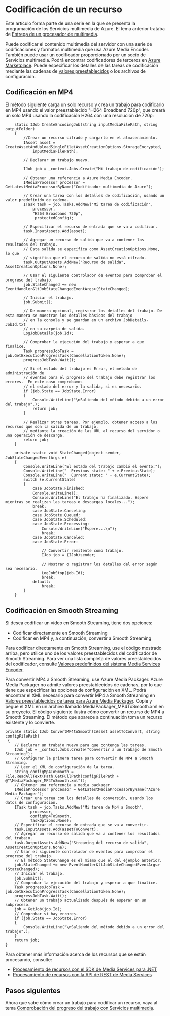 <properties linkid="develop-media-services-how-to-guides-encode-an-asset" urlDisplayName="How to Encode an Asset" pageTitle="How to Encode an Asset for Media Services - Azure" metaKeywords="" description="Learn how to use the Azure Media Encoder to encode media content on Media Services. Code samples are written in C# and use the Media Services SDK for .NET." metaCanonical="" services="media-services" documentationCenter="" title="How to: Encode an Asset" authors="migree" solutions="" manager="" editor="" />

Codificación de un recurso
==========================

Este artículo forma parte de una serie en la que se presenta la programación de los Servicios multimedia de Azure. El tema anterior trataba de [Entrega de un procesador de multimedia](http://go.microsoft.com/fwlink/?LinkID=301732&ampclcid=0x409).

Puede codificar el contenido multimedia del servidor con una serie de codificaciones y formatos multimedia que usa Azure Media Encoder. También puede usar un codificador proporcionado por un socio de Servicios multimedia. Podrá encontrar codificadores de terceros en [Azure Marketplace](https://datamarket.azure.com/). Puede especificar los detalles de las tareas de codificación mediante las cadenas de [valores preestablecidos](http://msdn.microsoft.com/es-es/library/hh973610.aspx) o los archivos de configuración.

Codificación en MP4
-------------------

El método siguiente carga un solo recurso y crea un trabajo para codificarlo en MP4 usando el valor preestablecido "H264 Broadband 720p", que creará un solo MP4 usando la codificación H264 con una resolución de 720p:

``` {}
    static IJob CreateEncodingJob(string inputMediaFilePath, string outputFolder)
    {
        //Crear un recurso cifrado y cargarlo en el almacenamiento.
        IAsset asset = CreateAssetAndUploadSingleFile(AssetCreationOptions.StorageEncrypted, 
            inputMediaFilePath);

        // Declarar un trabajo nuevo.

        IJob job = _context.Jobs.Create("Mi trabajo de codificación");
    
        // Obtener una referencia a Azure Media Encoder.
        IMediaProcessor processor = GetLatestMediaProcessorByName("Codificador multimedia de Azure");
    
        // Crear una tarea con los detalles de codificación, usando un valor predefinido de cadena.
        ITask task = job.Tasks.AddNew("Mi tarea de codificación",
            processor,
            "H264 Broadband 720p",
            _protectedConfig);
    
        // Especificar el recurso de entrada que se va a codificar.
        task.InputAssets.Add(asset);
    
        // Agregar un recurso de salida que va a contener los resultados del trabajo. 
        // Esta salida se especifica como AssetCreationOptions.None, lo que 
        // significa que el recurso de salida no está cifrado. 
        task.OutputAssets.AddNew("Recurso de salida", AssetCreationOptions.None);
    
        // Usar el siguiente controlador de eventos para comprobar el progreso del trabajo.  
        job.StateChanged += new EventHandler&ltJobStateChangedEventArgs>(StateChanged);
    
        // Iniciar el trabajo.
        job.Submit();
    
        // De manera opcional, registrar los detalles del trabajo. De esta manera se muestran los detalles básicos del trabajo
        // en la consola y se guardan en un archivo JobDetails-JobId.txt 
        // en su carpeta de salida.
        LogJobDetails(job.Id);
    
        // Comprobar la ejecución del trabajo y esperar a que finalice. 
        Task progressJobTask = job.GetExecutionProgressTask(CancellationToken.None);
        progressJobTask.Wait();
    
        // Si el estado del trabajo es Error, el método de administración de 
        // eventos para el progreso del trabajo debe registrar los errores.  En este caso comprobamos 
        // el estado del error y la salida, si es necesario.
        if (job.State == JobState.Error)
        {
            Console.WriteLine("\nSaliendo del método debido a un error del trabajo".);
            return job;
        }
    
        // Realizar otras tareas. Por ejemplo, obtener acceso a los recursos que son la salida de un trabajo, 
        // mediante la creación de las URL al recurso del servidor o una operación de descarga. 
        return job;
    }

    private static void StateChanged(object sender, JobStateChangedEventArgs e)
    {
        Console.WriteLine("El estado del trabajo cambió el evento:");
        Console.WriteLine("  Previous state: " + e.PreviousState);
        Console.WriteLine("  Current state: " + e.CurrentState);
        switch (e.CurrentState)
        {
            case JobState.Finished:
            Console.WriteLine();
            Console.WriteLine("El trabajo ha finalizado. Espere mientras se realizan las tareas o descargas locales...");
            break;
            case JobState.Canceling:
            case JobState.Queued:
            case JobState.Scheduled:
            case JobState.Processing:
                Console.WriteLine("Espere...\n");
                break;
            case JobState.Canceled:
            case JobState.Error:

                // Convertir remitente como trabajo.
                IJob job = (IJob)sender;

                // Mostrar o registrar los detalles del error según sea necesario.
                LogJobStop(job.Id);
                break;
            default:
                break;
        }
    }
```

Codificación en Smooth Streaming
--------------------------------

Si desea codificar un vídeo en Smooth Streaming, tiene dos opciones:

-   Codificar directamente en Smooth Streaming
-   Codificar en MP4 y, a continuación, convertir a Smooth Streaming

Para codificar directamente en Smooth Streaming, use el código mostrado arriba, pero utilice uno de los valores preestablecidos del codificador de Smooth Streaming. Para ver una lista completa de valores preestablecidos del codificador, consulte [Valores predefinidos del sistema Media Services Encoder](http://msdn.microsoft.com/es-es/library/jj129582.aspx).

Para convertir MP4 a Smooth Streaming, use Azure Media Packager. Azure Media Packager no admite valores preestablecidos de cadenas, por lo que tiene que especificar las opciones de configuración en XML. Podrá encontrar el XML necesario para convertir MP4 a Smooth Streaming en [Valores preestablecidos de tarea para Azure Media Packager](http://msdn.microsoft.com/es-es/library/windowsazure/hh973635.aspx). Copie y pegue el XML en un archivo llamado MediaPackager\_MP4ToSmooth.xml en su proyecto. El código siguiente ilustra cómo convertir un recurso de MP4 a Smooth Streaming. El método que aparece a continuación toma un recurso existente y lo convierte.

``` {}
private static IJob ConvertMP4toSmooth(IAsset assetToConvert, string configFilePath)
 {
    // Declarar un trabajo nuevo para que contenga las tareas.
    IJob job = _context.Jobs.Create("Convertir a un trabajo de Smooth Streaming");
    // Configurar la primera tarea para convertir de MP4 a Smooth Streaming. 
    // Leer el XML de configuración de la tarea.
    string configMp4ToSmooth = File.ReadAllText(Path.GetFullPath(configFilePath + @"\MediaPackager_MP4ToSmooth.xml"));
    // Obtener una referencia a media packager.
    IMediaProcessor processor = GetLatestMediaProcessorByName("Azure Media Packager");
    // Crear una tarea con los detalles de conversión, usando los datos de configuración.
    ITask task = job.Tasks.AddNew("Mi tarea de Mp4 a Smooth",
           processor,
           configMp4ToSmooth,
           TaskOptions.None);
    // Especificar el recurso de entrada que se va a convertir.
    task.InputAssets.Add(assetToConvert);
    // Agregar un recurso de salida que va a contener los resultados del trabajo.
    task.OutputAssets.AddNew("Streaming del recurso de salida", AssetCreationOptions.None);
    // Usar el siguiente controlador de eventos para comprobar el progreso del trabajo. 
    // El método StateChange es el mismo que el del ejemplo anterior.
    job.StateChanged += new EventHandler&ltJobStateChangedEventArgs>(StateChanged);
    // Iniciar el trabajo.
    job.Submit();
    // Comprobar la ejecución del trabajo y esperar a que finalice. 
    Task progressJobTask = job.GetExecutionProgressTask(CancellationToken.None);
    progressJobTask.Wait();
    // Obtener un trabajo actualizado después de esperar en un subproceso.
    job = GetJob(job.Id);
    // Comprobar si hay errores.
    if (job.State == JobState.Error)
    {
        Console.WriteLine("\nSaliendo del método debido a un error del trabajo".);
    }
    return job;
}
```

Para obtener más información acerca de los recursos que se están procesando, consulte:

-   [Procesamiento de recursos con el SDK de Media Services para .NET](http://msdn.microsoft.com/es-es/library/jj129580.aspx)
-   [Procesamiento de recursos con la API de REST de Media Services](http://msdn.microsoft.com/es-es/library/jj129574.aspx)

Pasos siguientes
----------------

Ahora que sabe cómo crear un trabajo para codificar un recurso, vaya al tema [Comprobación del progreso del trabajo con Servicios multimedia](http://go.microsoft.com/fwlink/?LinkID=301737&ampclcid=0x409).

